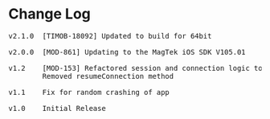 # Change Log
<pre>
v2.1.0  [TIMOB-18092] Updated to build for 64bit

v2.0.0 	[MOD-861] Updating to the MagTek iOS SDK V105.01
	
v1.2  	[MOD-153] Refactored session and connection logic to fix issue with resuming after application is suspended
       	Removed resumeConnection method

v1.1   	Fix for random crashing of app

v1.0   	Initial Release
